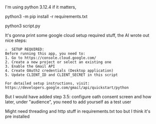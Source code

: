 I'm using python 3.12.4 if it matters, 

python3 -m pip install -r requirements.txt

python3 script.py   


It's gonna print some google cloud setup required stuff, the AI wrote out nice steps:

```
⚠️  SETUP REQUIRED:
Before running this app, you need to:
1. Go to https://console.cloud.google.com/
2. Create a new project or select an existing one
3. Enable the Gmail API
4. Create OAuth2 credentials (Desktop application)
5. Update CLIENT_ID and CLIENT_SECRET in this script

For detailed setup instructions, visit:
https://developers.google.com/gmail/api/quickstart/python
```

But I would have added step 3.5: configure oath consent screen
and how later, under "audience", you need to add yourself as a test user

Might need threading and http stuff in requirements.txt too but I think it's pre installed

